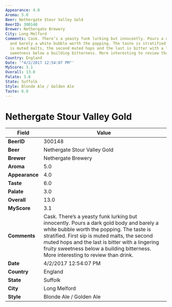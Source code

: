 ```yaml
---
Appearance: 4.0
Aroma: 5.0
Beer: Nethergate Stour Valley Gold
BeerID: 300148
Brewer: Nethergate Brewery
City: Long Melford
Comments: Cask. There’s a yeasty funk lurking but innocently. Pours a dark gold body
  and barely a white bubble worth the popping. The taste is stratified. First sip
  is muted malts, the second muted hops and the last is bitter with a lingering fruity
  sweetness below a building bitterness. More interesting to review than drink.
Country: England
Date: '"4/2/2017 12:54:07 PM"'
MyScore: 3.1
Overall: 13.0
Palate: 3.0
State: Suffolk
Style: Blonde Ale / Golden Ale
Taste: 6.0
---
```


# Nethergate Stour Valley Gold

| Field         | Value |
|---------------|-------|
| **BeerID** | 300148 |
| **Beer** | Nethergate Stour Valley Gold |
| **Brewer** | Nethergate Brewery |
| **Aroma** | 5.0 |
| **Appearance** | 4.0 |
| **Taste** | 6.0 |
| **Palate** | 3.0 |
| **Overall** | 13.0 |
| **MyScore** | 3.1 |
| **Comments** | Cask. There’s a yeasty funk lurking but innocently. Pours a dark gold body and barely a white bubble worth the popping. The taste is stratified. First sip is muted malts, the second muted hops and the last is bitter with a lingering fruity sweetness below a building bitterness. More interesting to review than drink. |
| **Date** | 4/2/2017 12:54:07 PM |
| **Country** | England |
| **State** | Suffolk |
| **City** | Long Melford |
| **Style** | Blonde Ale / Golden Ale |
